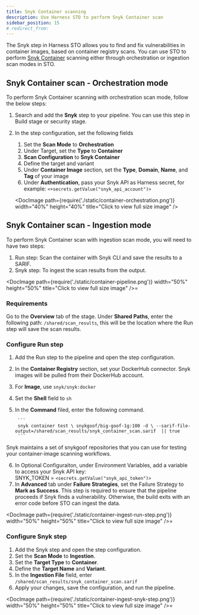 ```yaml
---
title: Snyk Container scanning
description: Use Harness STO to perform Snyk Container scan
sidebar_position: 15
# redirect_from:
---
```


The Snyk step in Harness STO allows you to find and fix vulnerabilities in container images, based on container registry scans. You can use STO to perform [Snyk Container](https://docs.snyk.io/scan-using-snyk/snyk-container) scanning either through orchestration or ingestion scan modes in STO.

## Snyk Container scan - Orchestration mode

To perform Snyk Container scanning with orchestration scan mode, follow the below steps:

1. Search and add the **Snyk** step to your pipeline. You can use this step in Build stage or security stage.
2. In the step configuration, set the following fields
    1. Set the **Scan Mode** to **Orchestration**
    2. Under Target, set the **Type** to **Container**
    3. **Scan Configuration** to **Snyk Container**
    4. Define the target and variant
    5. Under **Container Image** section, set the **Type**, **Domain**, **Name**, and **Tag** of your image
    5. Under **Authentication**, pass your Snyk API as Harness secret, for example: `<+secrets.getValue("snyk_api_account")>`

    <DocImage path={require('./static/container-orchestration.png')} width="40%" height="40%" title="Click to view full size image" />

## Snyk Container scan - Ingestion mode

To perform Snyk Container scan with ingestion scan mode, you will need to have two steps:

1. Run step: Scan the container with Snyk CLI and save the results to a SARIF.
2. Snyk step: To ingest the scan results from the output.

<DocImage path={require('./static/container-pipeline.png')} width="50%" height="50%" title="Click to view full size image" />=

### Requirements

Go to the **Overview** tab of the stage. Under **Shared Paths**, enter the following path: `/shared/scan_results`, this will be the location where the Run step will save the scan results.


### Configure Run step

1. Add the Run step to the pipeline and open the step configuration.
2. In the **Container Registry** section, set your DockerHub connector. Snyk images will be pulled from their DockerHub account.
3. For **Image**, use `snyk/snyk:docker`
4. Set the **Shell** field to `sh`
5. In the **Command** filed, enter the following command.

        ```
        snyk container test \ snykgoof/big-goof-1g:100 -d \ --sarif-file-output=/shared/scan_results/snyk_container_scan.sarif  || true
        ``` 
Snyk maintains a set of snykgoof repositories that you can use for testing your container-image scanning workflows.

6. In Optional Configuraiton, under Environment Variables, add a variable to access your Snyk API key: \
SNYK_TOKEN = `<secrets.getValue("snyk_api_token")>`
7. In **Advanced** tab under **Failure Strategies**, set the Failure Strategy to **Mark as Success**. This step is required to ensure that the pipeline proceeds if Snyk finds a vulnerability. Otherwise, the build exits with an error code before STO can ingest the data.

<DocImage path={require('./static/container-ingest-run-step.png')} width="50%" height="50%" title="Click to view full size image" />=

### Configure Snyk step



1. Add the Snyk step and open the step configuration.
2. Set the **Scan Mode** to **Ingestion**.
3. Set the **Target Type** to **Container**.
4. Define the **Target Name** and **Variant**.
5. In the **Ingestion File** field, enter `/shared/scan_results/snyk_container_scan.sarif`
6. Apply your changes, save the configuration, and run the pipeline.


<DocImage path={require('./static/container-ingest-snyk-step.png')} width="50%" height="50%" title="Click to view full size image" />=